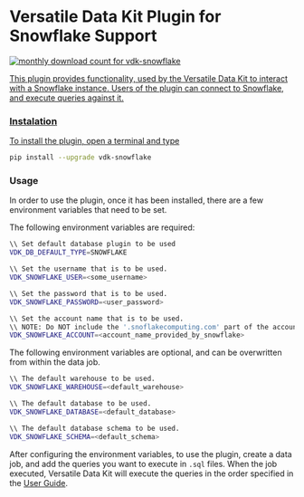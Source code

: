 # Versatile Data Kit Plugin for Snowflake Support

<a href="https://pypistats.org/packages/vdk-snowflake" alt="Monthly Downloads">
        <img src="https://img.shields.io/pypi/dm/vdk-snowflake.svg" alt="monthly download count for vdk-snowflake">

This plugin provides functionality, used by the Versatile Data Kit
to interact with a Snowflake instance. Users of the plugin can connect to
Snowflake, and execute queries against it.

### Instalation

To install the plugin, open a terminal and type
```bash
pip install --upgrade vdk-snowflake
```

### Usage

In order to use the plugin, once it has been installed, there are a few environment variables that need to be set.

The following environment variables are required:

```bash
\\ Set default database plugin to be used
VDK_DB_DEFAULT_TYPE=SNOWFLAKE

\\ Set the username that is to be used.
VDK_SNOWFLAKE_USER=<some_username>

\\ Set the password that is to be used.
VDK_SNOWFLAKE_PASSWORD=<user_password>

\\ Set the account name that is to be used.
\\ NOTE: Do NOT include the '.snoflakecomputing.com' part of the account name.
VDK_SNOWFLAKE_ACCOUNT=<account_name_provided_by_snowflake>
```

The following environment variables are optional, and can be overwritten from within the data job.

```bash
\\ The default warehouse to be used.
VDK_SNOWFLAKE_WAREHOUSE=<default_warehouse>

\\ The default database to be used.
VDK_SNOWFLAKE_DATABASE=<default_database>

\\ The default database schema to be used.
VDK_SNOWFLAKE_SCHEMA=<default_schema>
```

After configuring the environment variables, to use the plugin, create a data job, and add the queries you want to execute in `.sql` files. When the job executed, Versatile Data Kit will execute the queries in the order specified in the [User Guide](https://github.com/vmware/versatile-data-kit/wiki/User-Guide#data-job-steps).
